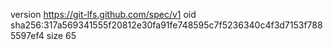 version https://git-lfs.github.com/spec/v1
oid sha256:317a569341555f20812e30fa91fe748595c7f5236340c4f3d7153f7885597ef4
size 65
